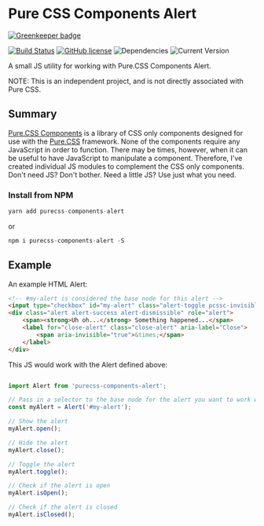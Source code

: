 Pure CSS Components Alert
==================

[![Greenkeeper badge](https://badges.greenkeeper.io/joe-crick/pure-css-components-alert.svg)](https://greenkeeper.io/)

[![Build Status](https://travis-ci.org/joe-crick/pure-css-components-alert.svg?branch=master)](https://travis-ci.org/joe-crick/pure-css-components-alert)
[![GitHub license](https://img.shields.io/github/license/Day8/re-frame.svg)](license.txt) 
![Dependencies](https://img.shields.io/badge/dependencies-up%20to%20date-brightgreen.svg)
![Current Version](https://img.shields.io/badge/version-0.0.2-green.svg)


A small JS utility for working with Pure.CSS Components Alert. 

NOTE: This is an independent project, and is not directly associated with Pure CSS.

## Summary

[Pure.CSS Components](https://github.com/joe-crick/pure-css-components) is a library of CSS only components designed 
for use with the [Pure.CSS](https://purecss.io) framework. None of the components require any JavaScript in order to 
function. There may be times, however, when it can be useful to have JavaScript to manipulate a component. Therefore, 
I've created individual JS modules to complement the CSS only components. Don't need JS? Don't bother. Need a little 
JS? Use just what you need.

### Install from NPM

```js
yarn add purecss-components-alert
```
or
```js
npm i purecss-components-alert -S
```

## Example

An example HTML Alert:

```html
<!-- #my-alert is considered the base node for this alert -->
<input type="checkbox" id="my-alert" class="alert-toggle pcssc-invisible"/>
<div class="alert alert-success alert-dismissible" role="alert">
    <span><strong>Uh oh...</strong> Something happened...</span>
    <label for="close-alert" class="close-alert" aria-label="Close">
        <span aria-invisible="true">&times;</span>
    </label>
</div>
```
This JS would work with the Alert defined above: 

```js

import Alert from 'purecss-components-alert';

// Pass in a selector to the base node for the alert you want to work with
const myAlert = Alert('#my-alert');

// Show the alert
myAlert.open();

// Hide the alert
myAlert.close();

// Toggle the alert
myAlert.toggle();

// Check if the alert is open
myAlert.isOpen();

// Check if the alert is closed
myAlert.isClosed();

```